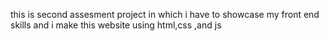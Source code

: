this is second assesment project in which i have to showcase my front end skills  and i make this website using html,css ,and js

